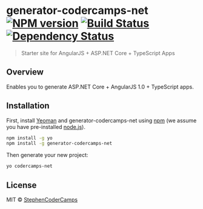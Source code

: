 # generator-codercamps-net [![NPM version][npm-image]][npm-url] [![Build Status][travis-image]][travis-url] [![Dependency Status][daviddm-image]][daviddm-url]
> Starter site for AngularJS + ASP.NET Core + TypeScript Apps

## Overview
Enables you to generate ASP.NET Core + AngularJS 1.0 + TypeScript apps. 

## Installation

First, install [Yeoman](http://yeoman.io) and generator-codercamps-net using [npm](https://www.npmjs.com/) (we assume you have pre-installed [node.js](https://nodejs.org/)).

```bash
npm install -g yo
npm install -g generator-codercamps-net
```

Then generate your new project:

```bash
yo codercamps-net
```




## License

MIT © [StephenCoderCamps]()


[npm-image]: https://badge.fury.io/js/generator-codercamps-net.svg
[npm-url]: https://npmjs.org/package/generator-codercamps-net
[travis-image]: https://travis-ci.org/CoderCamps/generator-codercamps-net.svg?branch=master
[travis-url]: https://travis-ci.org/CoderCamps/generator-codercamps-net
[daviddm-image]: https://david-dm.org/CoderCamps/generator-codercamps-net.svg?theme=shields.io
[daviddm-url]: https://david-dm.org/CoderCamps/generator-codercamps-net
